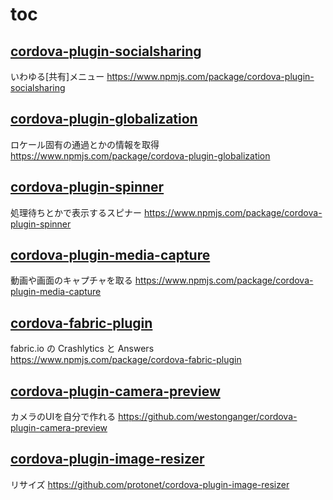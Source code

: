 
# toc

## [cordova-plugin-socialsharing](socialshare.md)
いわゆる[共有]メニュー
https://www.npmjs.com/package/cordova-plugin-socialsharing


## [cordova-plugin-globalization](globalization.md)
ロケール固有の通過とかの情報を取得
https://www.npmjs.com/package/cordova-plugin-globalization


## [cordova-plugin-spinner](spinner-dialog.md)
処理待ちとかで表示するスピナー
https://www.npmjs.com/package/cordova-plugin-spinner


## [cordova-plugin-media-capture](media-capture.md)
動画や画面のキャプチャを取る
https://www.npmjs.com/package/cordova-plugin-media-capture


## [cordova-fabric-plugin](fabric.md)
fabric.io の Crashlytics と Answers
https://www.npmjs.com/package/cordova-fabric-plugin


## [cordova-plugin-camera-preview](camera-preview.md)
カメラのUIを自分で作れる
https://github.com/westonganger/cordova-plugin-camera-preview


## [cordova-plugin-image-resizer](imageresizer.md)
リサイズ
https://github.com/protonet/cordova-plugin-image-resizer

